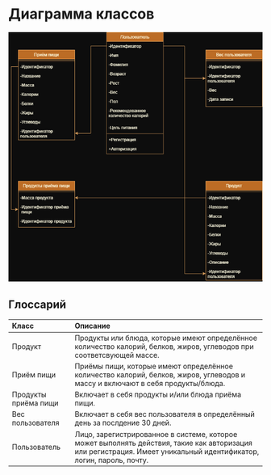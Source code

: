 # Диаграмма классов

![Профиль пользователя](images/class.png)

## Глоссарий

| Класс                 | Описание                                                                                                                                                           |
|:----------------------|:-------------------------------------------------------------------------------------------------------------------------------------------------------------------|
| Продукт               | Продукты или блюда, которые имеют определённое количество калорий, белков, жиров, углеводов при соответсвующей массе.                                                 |
| Приём пищи            | Приёмы пищи, которые имеют определённое количество калорий, белков, жиров, углеводов и массу и включают в себя продукты/блюда.                                                                                                                                                 |
| Продукты приёма пищи  | Включает в себя продукты и/или блюда приёма пищи.                                                                                 |
| Вес пользователя      | Включает в себя вес пользователя в определённый день за послдение 30 дней.                                                                             |
| Пользователь          | Лицо, зарегистрированное в системе, которое может выполнять действия, такие как авторизация или регистрация. Имеет уникальный идентификатор, логин, пароль, почту. |
